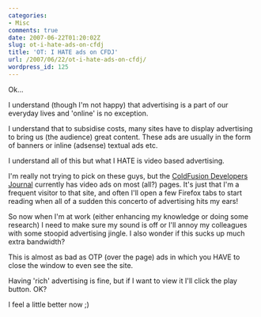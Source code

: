 ```yaml
---
categories:
- Misc
comments: true
date: 2007-06-22T01:20:02Z
slug: ot-i-hate-ads-on-cfdj
title: 'OT: I HATE ads on CFDJ'
url: /2007/06/22/ot-i-hate-ads-on-cfdj/
wordpress_id: 125
---
```


<cfrant>Ok...

I understand (though I'm not happy) that advertising is a part of our everyday lives and 'online' is no exception.

I understand that to subsidise costs, many sites have to display advertising to bring us (the audience) great content. These ads are usually in the form of banners or inline (adsense) textual ads etc.

I understand all of this but what I HATE is video based advertising.

I'm really not trying to pick on these guys, but the [ColdFusion Developers Journal](http://cfdj.sys-con.com/) currently has video ads on most (all?) pages. It's just that I'm a frequent visitor to that site, and often I'll open a few Firefox tabs to start reading when all of a sudden this concerto of advertising hits my ears!

So now when I'm at work (either enhancing my knowledge or doing some research) I need to make sure my sound is off or I'll annoy my colleagues with some stoopid advertising jingle. I also wonder if this sucks up much extra bandwidth?

This is almost as bad as OTP (over the page) ads in which you HAVE to close the window to even see the site.

Having 'rich' advertising is fine, but if I want to view it I'll click the play button. OK?

I feel a little better now ;)

</cfrant>


